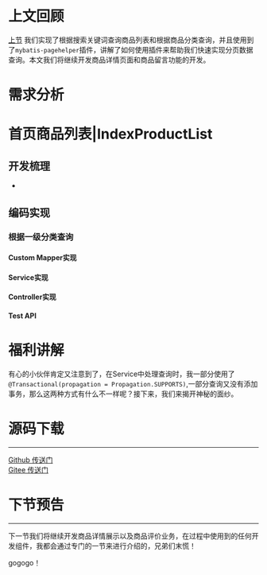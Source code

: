 # 上文回顾

[上节](https://segmentfault.com/a/1190000021047932) 我们实现了根据搜索关键词查询商品列表和根据商品分类查询，并且使用到了`mybatis-pagehelper`插件，讲解了如何使用插件来帮助我们快速实现分页数据查询。本文我们将继续开发商品详情页面和商品留言功能的开发。

# 需求分析



# 首页商品列表|IndexProductList

## 开发梳理
- 

## 编码实现
### 根据一级分类查询



#### Custom Mapper实现

#### Service实现

#### Controller实现
#### Test API

# 福利讲解
有心的小伙伴肯定又注意到了，在Service中处理查询时，我一部分使用了`@Transactional(propagation = Propagation.SUPPORTS)`,一部分查询又没有添加事务，那么这两种方式有什么不一样呢？接下来，我们来揭开神秘的面纱。
# 源码下载
---

[Github 传送门](https://github.com/Isaac-Zhang/expensive-shop)  
[Gitee 传送门](https://gitee.com/IsaacZhang/expensive-shop)

# 下节预告
---

下一节我们将继续开发商品详情展示以及商品评价业务，在过程中使用到的任何开发组件，我都会通过专门的一节来进行介绍的，兄弟们末慌！

gogogo！